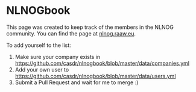 # NLNOGbook

This page was created to keep track of the members in the NLNOG community. You can find the page at [nlnog.raaw.eu](https://nlnog.raaw.eu).

To add yourself to the list:
1. Make sure your company exists in https://github.com/casdr/nlnogbook/blob/master/data/companies.yml
2. Add your own user to https://github.com/casdr/nlnogbook/blob/master/data/users.yml
3. Submit a Pull Request and wait for me to merge :)